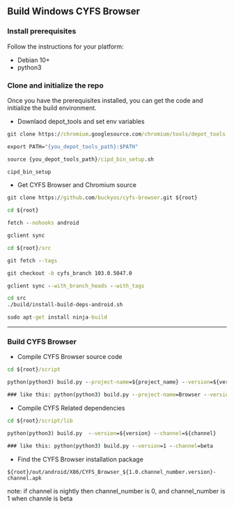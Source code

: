 ## Build Windows CYFS Browser  


### Install prerequisites

Follow the instructions for your platform:

- Debian 10+  
- python3  
  


### Clone and initialize the repo  

Once you have the prerequisites installed, you can get the code and initialize the build environment.

- Downlaod depot_tools and set env variables
```cmd
git clone https://chromium.googlesource.com/chromium/tools/depot_tools.git

export PATH="{you_depot_tools_path}:$PATH"

source {you_depot_tools_path}/cipd_bin_setup.sh

cipd_bin_setup
```

- Get CYFS Browser and Chromium source
```cmd
git clone https://github.com/buckyos/cyfs-browser.git ${root}

cd ${root}

fetch --nohooks android

gclient sync

cd ${root}/src

git fetch --tags

git checkout -b cyfs_branch 103.0.5047.0

gclient sync --with_branch_heads --with_tags

cd src
./build/install-build-deps-android.sh

sudo apt-get install ninja-build
```


--------------------------
### Build CYFS Browser



- Compile CYFS Browser source code
```cmd
cd ${root}/script

python(python3) build.py --project-name=${project_name} --version=${version} --channel=${channel}

### like this: python(python3) build.py --project-name=Browser --version=1 --channel=beta
```

- Compile CYFS Related dependencies
```cmd
cd ${root}/script/lib

python(python3) build.py  --version=${version} --channel=${channel} 

### like this: python(python3) build.py --version=1 --channel=beta
```

- Find the CYFS Browser installation package

`${root}/out/android/X86/CYFS_Browser_${1.0.channel_number.version}-channel.apk`

note: if channel is nightly then channel_number is 0, and channel_number is 1 when channle is beta

